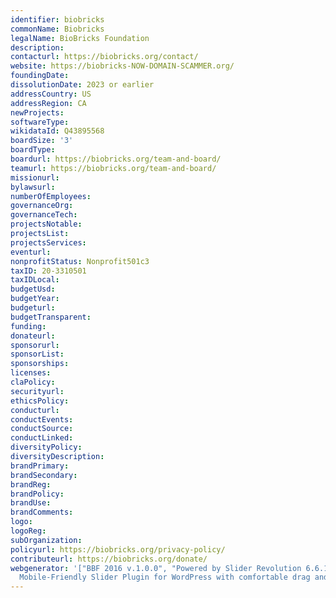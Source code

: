 ```yaml
---
identifier: biobricks
commonName: Biobricks
legalName: BioBricks Foundation
description:
contacturl: https://biobricks.org/contact/
website: https://biobricks-NOW-DOMAIN-SCAMMER.org/
foundingDate:
dissolutionDate: 2023 or earlier
addressCountry: US
addressRegion: CA
newProjects:
softwareType:
wikidataId: Q43895568
boardSize: '3'
boardType:
boardurl: https://biobricks.org/team-and-board/
teamurl: https://biobricks.org/team-and-board/
missionurl:
bylawsurl:
numberOfEmployees:
governanceOrg:
governanceTech:
projectsNotable:
projectsList:
projectsServices:
eventurl:
nonprofitStatus: Nonprofit501c3
taxID: 20-3310501
taxIDLocal:
budgetUsd:
budgetYear:
budgeturl:
budgetTransparent:
funding:
donateurl:
sponsorurl:
sponsorList:
sponsorships:
licenses:
claPolicy:
securityurl:
ethicsPolicy:
conducturl:
conductEvents:
conductSource:
conductLinked:
diversityPolicy:
diversityDescription:
brandPrimary:
brandSecondary:
brandReg:
brandPolicy:
brandUse:
brandComments:
logo:
logoReg:
subOrganization:
policyurl: https://biobricks.org/privacy-policy/
contributeurl: https://biobricks.org/donate/
webgenerator: '["BBF 2016 v.1.0.0", "Powered by Slider Revolution 6.6.15 - responsive,
  Mobile-Friendly Slider Plugin for WordPress with comfortable drag and drop interface."]'
---
```



